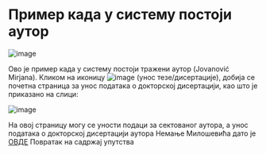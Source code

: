 # Пример када у систему постоји аутор
 
 ![image](https://user-images.githubusercontent.com/29538544/178450441-80008810-24c2-49a2-a34f-24d193f035ca.png)

Ово је пример када у систему постоји тражени аутор (Jovanović Mirjana). Кликом на иконицу ![image](../../images/create24.png) (унос тезе/дисертације), добија се почетна страница за унос података о докторској дисертацији, као што је приказано на слици:

![image](https://user-images.githubusercontent.com/29538544/178450749-132270df-334c-4738-8e32-d259d1c606fe.png)
 
На овој страницу могу се уности подаци за сектованог аутора, а унос података о докторској дисертацији аутора Немање Милошевића дато је [ОВДЕ](../../unosPodataka.md)
Повратак на садржај упутства
